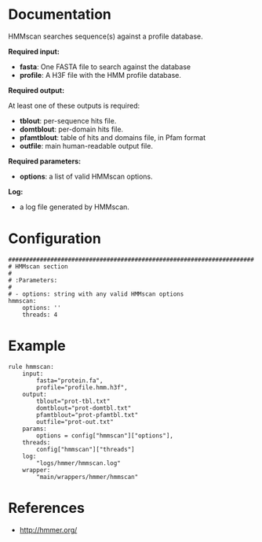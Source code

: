 # Documentation

HMMscan searches sequence(s) against a profile database.

**Required input:**

- **fasta**: One FASTA file to search against the database
- **profile**: A H3F file with the HMM profile database.

**Required output:**

At least one of these outputs is required:
- **tblout**: per-sequence hits file.
- **domtblout**: per-domain hits file.
- **pfamtblout**: table of hits and domains file, in Pfam format
- **outfile**: main human-readable output file.

**Required parameters:**

- **options**: a list of valid HMMscan options.

**Log:**

- a log file generated by HMMscan.

# Configuration

	######################################################################
	# HMMscan section
	#
	# :Parameters:
	#
	# - options: string with any valid HMMscan options
	hmmscan:
		options: ''
		threads: 4

# Example

	rule hmmscan:
		input:
			fasta="protein.fa",
			profile="profile.hmm.h3f",
		output:
			tblout="prot-tbl.txt"
			domtblout="prot-domtbl.txt"
			pfamtblout="prot-pfamtbl.txt"
			outfile="prot-out.txt"
		params:
			options = config["hmmscan"]["options"],
		threads:
			config["hmmscan"]["threads"]
		log:
			"logs/hmmer/hmmscan.log"
		wrapper:
			"main/wrappers/hmmer/hmmscan"

# References

- http://hmmer.org/

